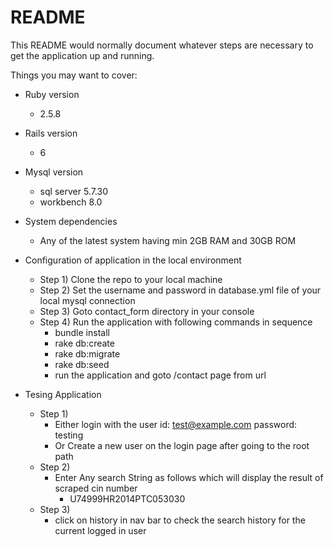 # README

This README would normally document whatever steps are necessary to get the
application up and running.

Things you may want to cover:

* Ruby version
    - 2.5.8
* Rails version
    - 6 
* Mysql version
    - sql server 5.7.30
    - workbench 8.0
* System dependencies
    - Any of the latest system having min 2GB RAM and 30GB ROM 

* Configuration of application in the local environment
    - Step 1) Clone the repo to your local machine
    - Step 2) Set the username and password in database.yml file of your local mysql connection
    - Step 3) Goto contact_form directory in your console
    - Step 4) Run the application with following commands in sequence 
        - bundle install
        - rake db:create
        - rake db:migrate
        - rake db:seed
        - run the application and goto /contact page from url 


* Tesing Application
    - Step 1) 
        - Either login with the user id: test@example.com password: testing
        - Or Create a new user on the login page after going to the root path
    - Step 2)
        - Enter Any search String as follows which will display the result of scraped cin number
            - U74999HR2014PTC053030
    - Step 3)
        - click on history in nav bar to check the search history for the current logged in user
    
